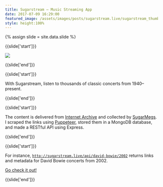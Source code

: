 ```yaml
---
title: Sugarstream — Music Streaming App
date: 2017-07-09 16:29:00
featured_image: /assets/images/posts/sugarstream.live/sugarstream_thumb.png
style: height:100%
---
```

{% assign slide = site.data.slide %}

{{slide['start']}}

<div><img src='{{ site.url }}/assets/images/posts/sugarstream.live/sugarstream_thumb.png'></div>

{{slide['end']}}

{{slide['start']}}

With Sugarstream, listen to thousands of classic concerts from 1940&ndash;present.

{{slide['end']}}

{{slide['start']}}

The content is delivered from <a href='https://archive.org/' target='_blank'>Internet Archive</a> and collected by <a href='http://sugarmegs.org/' target='_blank'>SugarMegs</a>. I scraped the links using <a href='https://pptr.dev/' target='_blank'>Puppeteer</a>, stored them in a MongoDB database, and made a RESTful API using Express.

{{slide['end']}}

{{slide['start']}}

For instance, <code style='word-break: break-all'>http://sugarstream.live/api/david-bowie/2002</code> returns links and metadata for David Bowie concerts from 2002.

<a class='link-button-2' href='http://sugarstream.live/' target='_blank'>Go check it out!</a>

{{slide['end']}}
